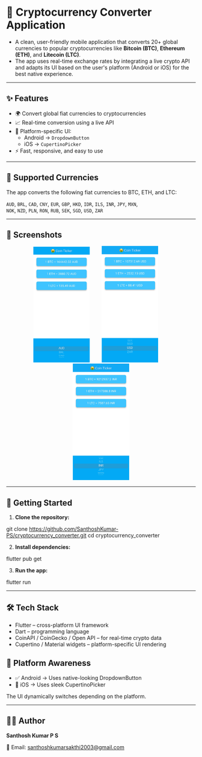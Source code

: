 # 💱 Cryptocurrency Converter Application

* A clean, user-friendly mobile application that converts 20+ global currencies to popular cryptocurrencies like **Bitcoin (BTC)**, **Ethereum (ETH)**, and **Litecoin (LTC)**.  
* The app uses real-time exchange rates by integrating a live crypto API and adapts its UI based on the user's platform (Android or iOS) for the best native experience.

---

## ✨ Features

- 🌍 Convert global fiat currencies to cryptocurrencies
- 📈 Real-time conversion using a live API
- 🧭 Platform-specific UI:
  - Android → `DropdownButton`
  - iOS → `CupertinoPicker`
- ⚡ Fast, responsive, and easy to use

---

## 💱 Supported Currencies

The app converts the following fiat currencies to BTC, ETH, and LTC:

`AUD`, `BRL`, `CAD`, `CNY`, `EUR`, `GBP`, `HKD`, `IDR`, `ILS`, `INR`, `JPY`, `MXN`,  
`NOK`, `NZD`, `PLN`, `RON`, `RUB`, `SEK`, `SGD`, `USD`, `ZAR`

---

## 📸 Screenshots

<div align="center">
  <img src="Screenshot1.jpg" alt="Screen 1" width="150"/>&emsp;&emsp; 
  <img src="Screenshot2.jpg" alt="Screen 2" width="150"/>&emsp;&emsp;
  <img src="Screenshot3.jpg" alt="Screen 3" width="150"/>

</div>

---

## 🚀 Getting Started

1. **Clone the repository:**

git clone https://github.com/SanthoshKumar-PS/cryptocurrency_converter.git
cd cryptocurrency_converter

2. **Install dependencies:**

flutter pub get

3. **Run the app:**

flutter run

---
## 🛠️ Tech Stack
* Flutter – cross-platform UI framework
* Dart – programming language
* CoinAPI / CoinGecko / Open API – for real-time crypto data
* Cupertino / Material widgets – platform-specific UI rendering

## 🔐 Platform Awareness
* ✅ Android → Uses native-looking DropdownButton
* 🍎 iOS → Uses sleek CupertinoPicker

The UI dynamically switches depending on the platform.

---
## 🙋‍♂️ Author
**Santhosh Kumar P S**

📧 Email: santhoshkumarsakthi2003@gmail.com
